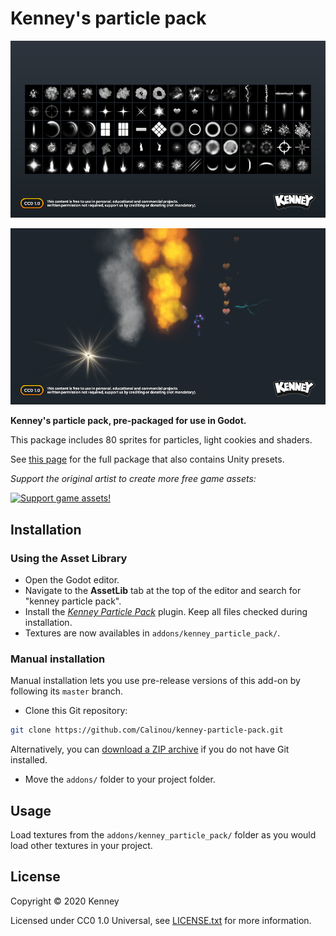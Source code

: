 # Kenney's particle pack

![Preview](/preview.png)

![Sample](/sample.png)

**Kenney's particle pack, pre-packaged for use in Godot.**

This package includes 80 sprites for particles, light cookies and shaders.

See [this page](https://kenney.nl/assets/particle-pack) for the full
package that also contains Unity presets.

*Support the original artist to create more free game assets:*

[![Support game assets!](https://kenney.nl/data/oga/donation.png)](http://donate.kenney.nl/)

## Installation

### Using the Asset Library

- Open the Godot editor.
- Navigate to the **AssetLib** tab at the top of the editor and search for
  "kenney particle pack".
- Install the
  [*Kenney Particle Pack*](https://godotengine.org/asset-library/asset/783)
  plugin. Keep all files checked during installation.
- Textures are now availables in `addons/kenney_particle_pack/`.

### Manual installation

Manual installation lets you use pre-release versions of this add-on by
following its `master` branch.

- Clone this Git repository:

```bash
git clone https://github.com/Calinou/kenney-particle-pack.git
```

Alternatively, you can
[download a ZIP archive](https://github.com/Calinou/kenney-particle-pack/archive/master.zip)
if you do not have Git installed.

- Move the `addons/` folder to your project folder.

## Usage

Load textures from the `addons/kenney_particle_pack/` folder as you would
load other textures in your project.

## License

Copyright © 2020 Kenney

Licensed under CC0 1.0 Universal, see [LICENSE.txt](LICENSE.txt) for more information.
